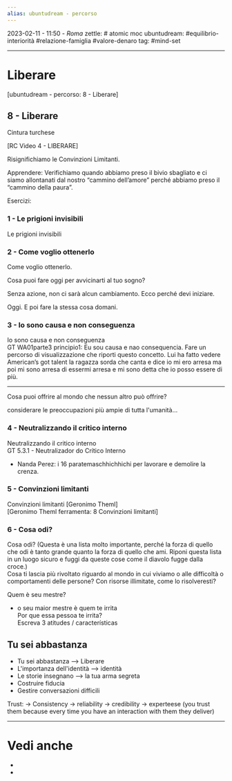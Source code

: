 ```yaml
---
alias: ubuntudream - percorso
---
```

2023-02-11 - 11:50 - *Roma*
zettle: # atomic moc
ubuntudream: #equilibrio-interiorità #relazione-famiglia #valore-denaro 
tag: #mind-set 

---
# Liberare
[ubuntudream - percorso: 8 - Liberare]

## 8 - Liberare
Cintura turchese

[RC Video 4 - LIBERARE]

Risignifichiamo le Convinzioni Limitanti.

Apprendere: Verifichiamo quando abbiamo preso il bivio sbagliato e ci siamo allontanati dal nostro “cammino dell’amore” perché abbiamo preso il “cammino della paura”.

  

Esercizi:

### 1 - Le prigioni invisibili

Le prigioni invisibili

### 2 - Come voglio ottenerlo

Come voglio ottenerlo.

Cosa puoi fare oggi per avvicinarti al tuo sogno?

Senza azione, non ci sarà alcun cambiamento. Ecco perché devi iniziare.

Oggi. E poi fare la stessa cosa domani.

  

### 3 - Io sono causa e non conseguenza

Io sono causa e non conseguenza  
GT WA01parte3 principio1: Eu sou causa e nao consequencia. Fare un percorso di visualizzazione che riporti questo concetto. Lui ha fatto vedere American’s got talent la ragazza sorda che canta e dice io mi ero arresa ma poi mi sono arresa di essermi arresa e mi sono detta che io posso essere di più.

---

Cosa puoi offrire al mondo che nessun altro può offrire?

considerare le preoccupazioni più ampie di tutta l'umanità…

  

### 4 - Neutralizzando il critico interno

Neutralizzando il critico interno  
GT 5.3.1 - Neutralizador do Crítico Interno

-   Nanda Perez: i 16 paratemaschhichhichi per lavorare e demolire la crenza.
    

### 5 - Convinzioni limitanti

Convinzioni limitanti [Geronimo Theml]  
[Geronimo Theml ferramenta: 8 Convinzioni limitanti]

  

### 6 - Cosa odi?

Cosa odi? (Questa è una lista molto importante, perché la forza di quello che odi è tanto grande quanto la forza di quello che ami. Riponi questa lista in un luogo sicuro e fuggi da queste cose come il diavolo fugge dalla croce.)  
Cosa ti lascia più rivoltato riguardo al mondo in cui viviamo o alle difficoltà o comportamenti delle persone? Con risorse illimitate, come lo risolveresti?

  
Quem è seu mestre?  
- o seu maior mestre è quem te irrita  
Por que essa pessoa te irrita?  
Escreva 3 atitudes / características


## Tu sei abbastanza

- Tu sei abbastanza --> Liberare
- L'importanza dell'identità --> identità
- Le storie insegnano --> la tua arma segreta
-  Costruire fiducia
- Gestire conversazioni difficili

Trust:
-> Consistency
-> reliability
-> credibility
-> experteese
	(you trust them because every time you have an interaction with them they deliver)



---
# Vedi anche
- 
- 